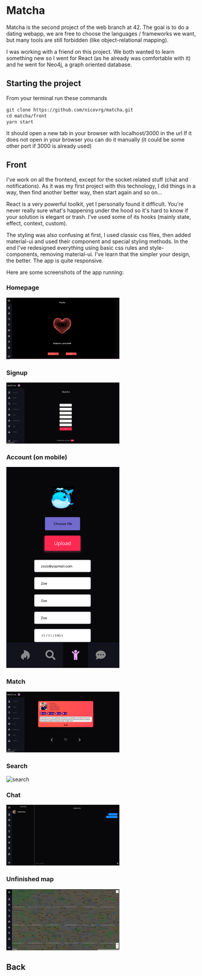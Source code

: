 # Matcha

Matcha is the second project of the web branch at 42. The goal is to do a dating webapp, we are free to choose the languages / frameworks we want, but many tools are still forbidden (like object-relational mapping).

I was working with a friend on this project. We both wanted to learn something new so I went for React (as he already was comfortable with it) and he went for Neo4j, a graph oriented database.


## Starting the project

From your terminal run these commands

```
git clone https://github.com/nicovrg/matcha.git
cd matcha/front
yarn start
```

It should open a new tab in your browser with localhost/3000 in the url
If it does not open in your browser you can do it manually (it could be some other port if 3000 is already used)

## Front

I've work on all the frontend, except for the socket related stuff (chat and notifications).
As it was my first project with this technology, I did things in a way, then find another better way, then start again and so on...

React is a very powerful toolkit, yet I personally found it difficult.
You're never really sure what's happening under the hood so it's hard to know if your solution is elegant or trash.
I've used some of its hooks (mainly state, effect, context, custom).

The styling was also confusing at first, I used classic css files, then added material-ui and used their component and special styling methods.
In the end I've redesigned everything using basic css rules and style-components, removing material-ui.
I've learn that the simpler your design, the better.
The app is quite responsive.

Here are some screenshots of the app running:

### Homepage 
<img src="front/public/matcha_screen/Homepage.png" alt="homepage" width="300"/>

### Signup 
<img src="front/public/matcha_screen/Signup.png" alt="signup" width="300"/>

### Account (on mobile)
<img src="front/public/matcha_screen/Account.png" alt="account" width="300"/>

### Match
<img src="front/public/matcha_screen/Match.png" alt="match" width="300"/>

### Search
<img src="front/public/matcha_screen/Seach.png" alt="search" width="300"/>

### Chat
<img src="front/public/matcha_screen/Chat.png" alt="chat" width="300"/>

### Unfinished map
<img src="front/public/matcha_screen/Map.png" alt="map" width="300"/>

## Back
